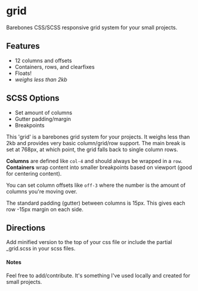 # grid
Barebones CSS/SCSS responsive grid system for your small projects.

## Features ##
* 12 columns and offsets
* Containers, rows, and clearfixes
* Floats!
* _weighs less than 2kb_

## SCSS Options ##
* Set amount of columns
* Gutter padding/margin
* Breakpoints

This 'grid' is a barebones grid system for your projects. It weighs less than 2kb and provides very basic column/grid/row support.
The main break is set at 768px, at which point, the grid falls back to single column rows.

**Columns** are defined like `col-4` and should always be wrapped in a `row`.
**Containers** wrap content into smaller breakpoints based on viewport (good for centering content).

You can set column offsets like `off-3` where the number is the amount of columns you're moving over.

The standard padding (gutter) between columns is 15px. This gives each row -15px margin on each side.

## Directions ##
Add minified version to the top of your css file or include the partial _grid.scss in your scss files.

#### Notes ####
Feel free to add/contribute. It's something I've used locally and created for small projects.